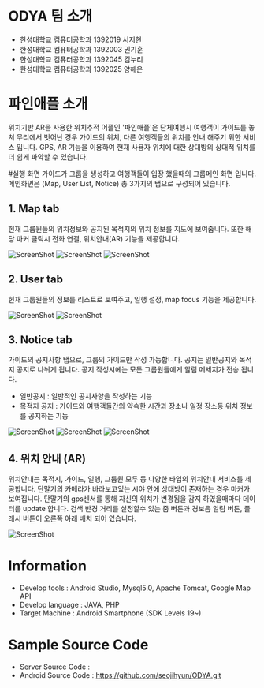 # ODYA 팀 소개 

* 한성대학교 컴퓨터공학과 1392019 서지현
* 한성대학교 컴퓨터공학과 1392003 권기훈
* 한성대학교 컴퓨터공학과 1392045 김누리
* 한성대학교 컴퓨터공학과 1392025 양해은

# 파인애플 소개
위치기반 AR을 사용한 위치추적 어플인 '파인애플'은 단체여행시 여행객이 가이드를 놓쳐 무리에서 벗어난 경우 가이드의 위치, 다른 여행객들의 위치를 안내 해주기 위한 서비스 입니다.  GPS, AR 기능을 이용하여 현재 사용자 위치에 대한 상대방의 상대적 위치를 더 쉽게 파악할 수 있습니다.

#실행 화면
가이드가 그룹을 생성하고 여행객들이 입장 했을때의 그룹메인 화면 입니다.
메인화면은 (Map, User List, Notice) 총 3가지의 탭으로 구성되어 있습니다.
## 1. Map tab
현재 그룹원들의 위치정보와 공지된 목적지의 위치 정보를 지도에 보여줍니다.
또한 해당 마커 클릭시 전화 연결, 위치안내(AR) 기능을 제공합니다.

![ScreenShot](https://github.com/seojihyun/ODYA/blob/master/screenshot/Map-1.png)
![ScreenShot](https://github.com/seojihyun/ODYA/blob/master/screenshot/Map-2.png)
![ScreenShot](https://github.com/seojihyun/ODYA/blob/master/screenshot/Map-3.png)

## 2. User tab
현재 그룹원들의 정보를 리스트로 보여주고, 일행 설정, map focus 기능을 제공합니다.

![ScreenShot](https://github.com/seojihyun/ODYA/blob/master/screenshot/User-2.png)
![ScreenShot](https://github.com/seojihyun/ODYA/blob/master/screenshot/User-3.png)

## 3. Notice tab
가이드의 공지사항 탭으로, 그룹의 가이드만 작성 가능합니다.
공지는 일반공지와 목적지 공지로 나뉘게 됩니다. 공지 작성시에는 모든 그룹원들에게 알림 메세지가 전송 됩니다.
* 일반공지 : 일반적인 공지사항을 작성하는 기능
* 목적지 공지 : 가이드와 여행객들간의 약속한 시간과 장소나 일정 장소등 위치 정보를 공지하는 기능


![ScreenShot](https://github.com/seojihyun/ODYA/blob/master/screenshot/Notice-1.png)
![ScreenShot](https://github.com/seojihyun/ODYA/blob/master/screenshot/Notice-2.png)
![ScreenShot](https://github.com/seojihyun/ODYA/blob/master/screenshot/Notice-3.png)

## 4. 위치 안내 (AR)
위치안내는 목적지, 가이드, 일행, 그룹원 모두 등 다양한 타입의 위치안내 서비스를 제공합니다.
단말기의 카메라가 바라보고있는 시야 안에 상대방이 존재하는 경우 마커가 보여집니다.
단말기의 gps센서를 통해 자신의 위치가 변경됨을 감지 하였을때마다 데이터를 update 합니다.
검색 반경 거리를 설정할수 있는 줌 버튼과 경보음 알림 버튼, 플래시 버튼이 오른쪽 아래 배치 되어 있습니다.

![ScreenShot](https://github.com/seojihyun/ODYA/blob/master/screenshot/AR-1.png)

# Information
* Develop tools    : Android Studio, Mysql5.0, Apache Tomcat, Google Map API
* Develop language : JAVA, PHP
* Target Machine   : Android Smartphone (SDK Levels 19~)

# Sample Source Code
* Server Source Code :
* Android Source Code : https://github.com/seojihyun/ODYA.git
